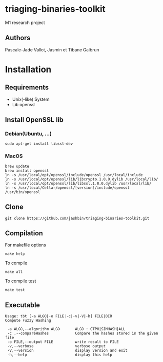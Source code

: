# triaging-binaries-toolkit
M1 research project

## Authors
Pascale-Jade Vallot, Jasmin et Tibane Galbrun

# Installation

## Requirements
- Unix(-like) System
- Lib openssl

## Install OpenSSL lib

### Debian(Ubuntu, ...)
```shell
sudo apt-get install libssl-dev
```

### MacOS
```shell
brew update
brew install openssl
ln -s /usr/local/opt/openssl/include/openssl /usr/local/include
ln -s /usr/local/opt/openssl/lib/libcrypto.1.0.0.dylib /usr/local/lib/
ln -s /usr/local/opt/openssl/lib/libssl.1.0.0.dylib /usr/local/lib/
ln -s /usr/local/Cellar/openssl/[version]/include/openssl /usr/bin/openssl
```

## Clone
```shell
git clone https://github.com/jashbin/triaging-binaries-toolkit.git
```

## Compilation

For makefile options
```shell
make help
```

To compile
```shell
make all
```

To compile test
```shell
make test
```

## Executable
```shell
Usage: tbt [-a ALGO|-o FILE|-c|-v|-V|-h] FILE|DIR
Compute Fuzzy Hashing

 -a ALGO,--algorithm ALGO       ALGO : CTPH|SIMHASH|ALL
 -c ,--compareHashes			Compare the hashes stored in the given file
 -o FILE,--output FILE		    write result to FILE
 -v,--verbose			        verbose output
 -V,--version			        display version and exit
 -h,--help			            display this help
```